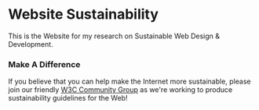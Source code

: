 # Website Sustainability
This is the Website for my research on Sustainable Web Design & Development.

### Make A Difference

If you believe that you can help make the Internet more sustainable, please join our friendly [W3C Community Group](https://www.w3.org/community/sustyweb/) as we're working to produce sustainability guidelines for the Web!
